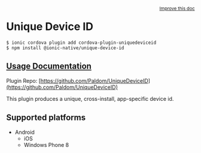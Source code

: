 <a style="float:right;font-size:12px;" href="http://github.com/ionic-team/ionic-native/edit/master/src/@ionic-native/plugins/unique-device-id/index.ts#L1">
  Improve this doc
</a>

# Unique Device ID

```
$ ionic cordova plugin add cordova-plugin-uniquedeviceid
$ npm install @ionic-native/unique-device-id
```

## [Usage Documentation](https://ionicframework.com/docs/native/unique-device-id/)

Plugin Repo: [https://github.com/Paldom/UniqueDeviceID](https://github.com/Paldom/UniqueDeviceID)

This plugin produces a unique, cross-install, app-specific device id.

## Supported platforms

- Android
  - iOS
  - Windows Phone 8
  


